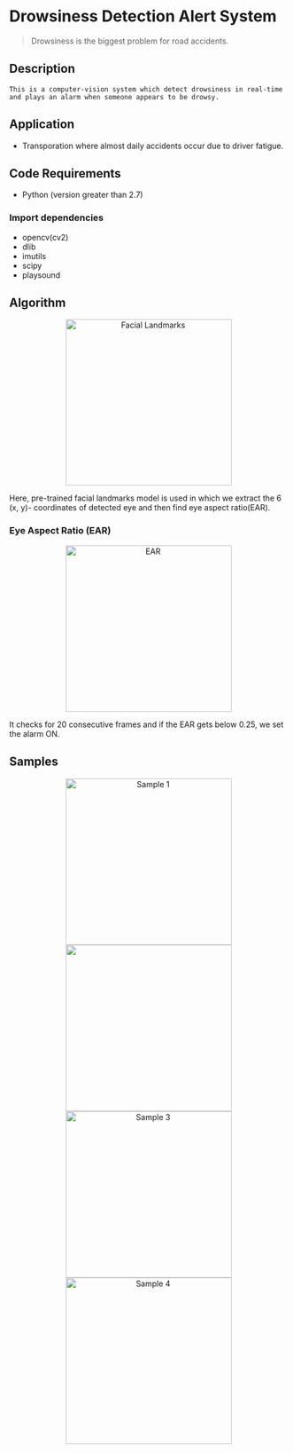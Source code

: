 # Drowsiness Detection Alert System

 > Drowsiness is the biggest problem for road accidents.
       
## Description  
```This is a computer-vision system which detect drowsiness in real-time and plays an alarm when someone appears to be drowsy.```

## Application
 - Transporation where almost daily accidents occur due to driver fatigue.

## Code Requirements
 - Python (version greater than 2.7)
 
 ### Import dependencies
  - opencv(cv2)
  - dlib
  - imutils
  - scipy
  - playsound

## Algorithm
<p align="center">
  <img src="sample1.png" width="300" title="Facial Landmarks">
</p>
Here, pre-trained facial landmarks model is used in which we extract the 6 (x, y)- coordinates of detected eye and then find eye aspect ratio(EAR).

### Eye Aspect Ratio (EAR)
<p align="center">
  <img src="smaple2.png" width="300" title="EAR">
</p>

It checks for 20 consecutive frames and if the EAR gets below 0.25, we set the alarm ON.

## Samples
<p align="center">
  <img src="smaple1.png" width="300" title="Sample 1">
  <img src="sample2.png" width="300 title="Sample 2">
  <img src="sample3.png" width="300" title="Sample 3">
  <img src="sample4.png" width="300" title="Sample 4">
</p>

